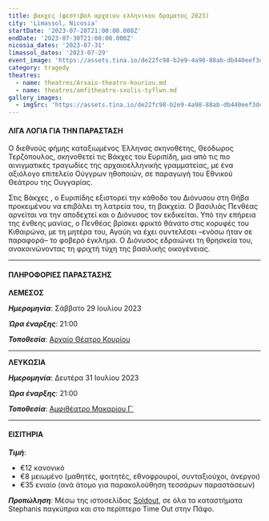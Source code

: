 ```yaml
---
title: βακχες (φεστιβαλ αρχαιου ελληνικου δραματος 2023)
city: 'Limassol, Nicosia'
startDate: '2023-07-28T21:00:00.000Z'
endDate: '2023-07-30T21:00:00.000Z'
nicosia_dates: '2023-07-31'
limassol_dates: '2023-07-29'
event_image: 'https://assets.tina.io/de22fc98-b2e9-4a98-88ab-db440eef3dc1/Vakxes_1.jpg'
category: tragedy
theatres:
  - name: theatres/Arxaio-theatro-kouriou.md
  - name: theatres/amfitheatro-sxolis-tyflwn.md
gallery_images:
  - imgSrc: 'https://assets.tina.io/de22fc98-b2e9-4a98-88ab-db440eef3dc1/Vakxes_2.jpg'
---
```


#### ΛΙΓΑ ΛΟΓΙΑ ΓΙΑ ΤΗΝ ΠΑΡΑΣΤΑΣΗ

Ο διεθνούς φήμης καταξιωμένος	Έλληνας	σκηνοθέτης, Θεόδωρος Τερζόπουλος, σκηνοθετεί τις	Βάκχες	του
Ευριπίδη, μια από τις πιο αινιγματικές τραγωδίες της αρχαιοελληνικής γραμματείας, με ένα αξιόλογο επιτελείο
Ούγγρων ηθοποιών, σε παραγωγή του Εθνικού Θεάτρου της Ουγγαρίας.

Στις	Βάκχες , ο Ευριπίδης εξιστορεί την κάθοδο του Διόνυσου στη Θήβα προκειμένου να επιβάλει τη λατρεία του, τη βακχεία. Ο βασιλιάς Πενθέας αρνείται να την αποδεχτεί και ο Διόνυσος τον εκδικείται. Υπό την επήρεια της ένθεης μανίας, ο Πενθέας βρίσκει φρικτό θάνατο στις κορυφές του Κιθαιρώνα, με τη μητέρα του, Αγαύη να έχει συντελέσει –ενόσω ήταν σε παραφορά– το φοβερό έγκλημα. Ο Διόνυσος εδραιώνει τη θρησκεία του, ανακοινώνοντας τη φριχτή τύχη της βασιλικής οικογένειας.

***

#### ΠΛΗΡΟΦΟΡΙΕΣ ΠΑΡΑΣΤΑΣΗΣ

**ΛΕΜΕΣΟΣ**

***Ημερομηνία***: Σάββατο 29 Ιουλίου 2023

***Ώρα έναρξης***: 21:00

***Τοποθεσία***: [Αρχαίο Θέατρο Κουρίου](?#map "")

***

**ΛΕΥΚΩΣΙΑ**

***Ημερομηνία***: Δευτέρα 31 Ιουλίου 2023

***Ώρα έναρξης***: 21:00

***Τοποθεσία***: [Αμφιθέατρο Μακαρίου Γ΄](?#map "")

***

#### ΕΙΣΙΤΗΡΙΑ

***Τιμή***:

* €12 κανονικό
* €8 μειωμένο	(μαθητές, φοιτητές, εθνοφρουροί, συνταξιούχοι, άνεργοι)
* €35 ενιαίο (ανά άτομο για παρακολούθηση τεσσάρων παραστάσεων)

***Προπώληση***: Μέσω της ιστοσελίδας [Soldout](https://www.soldoutticketbox.com/international-festival-of-ancient-greek-drama-2023/?lang=en ""), σε όλα τα καταστήματα Stephanis παγκύπρια και στο περίπτερο Time Out στην Πάφο.

